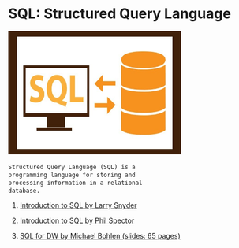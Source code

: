 # SQL: Structured Query Language

<img src="./sql_image.jpeg" alt="sql" width="350" height="250">

	Structured Query Language (SQL) is a 
	programming language for storing and 
	processing information in a relational 
	database.


1. [Introduction to SQL by Larry Snyder](./introduction_to_SQL_by_Larry_Snyder.pdf)


2. [Introduction to SQL by Phil Spector](./introduction_to_SQL_by_Phil_Spector.pdf)


3. [SQL for DW by Michael Bohlen (slides: 65 pages)](./sql_for_DW_by_Michael_Bohlen_slides_65_pages.pdf)



